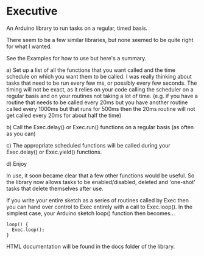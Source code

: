 # Executive

An Arduino library to run tasks on a regular, timed basis.

There seem to be a few similar libraries, but none seemed to be quite right for what I wanted.

See the Examples for how to use but here's a summary.

a) Set up a list of all the functions that you want called and the time schedule on which you want them to be called.  I was really thinking about tasks that need to be run every few ms, or possibly every few seconds.  The timing will not be exact, as it relies on your code calling the scheduler on a regular basis and on your routines not taking a lot of time.  (e.g. if you have a routine that needs to be called every 20ms but you have another routine called every 1000ms but that runs for 500ms then the 20ms routine will not get called every 20ms for about half the time)

b) Call the Exec.delay() or Exec.run() functions on a regular basis (as often as you can)

c) The appropriate scheduled functions will be called during your Exec.delay() or Exec.yield() functions.

d) Enjoy

In use, it soon became clear that a few other functions would be useful. So the library now allows tasks to be enabled/disabled, deleted and 'one-shot' tasks that
delete themselves after use.

If you write your entire sketch as a series of routines called by Exec then you can hand over control to Exec
entirely with a call to Exec.loop(). In the simplest case, your Arduino sketch loop() function then becomes...
```
loop() {
  Exec.loop();
}
```

HTML documentation will be found in the docs folder of the library.
